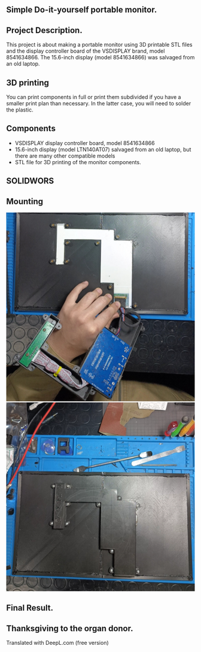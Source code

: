 ## Simple Do-it-yourself portable monitor.

## Project Description.

This project is about making a portable monitor using 3D printable STL files and the display controller board of the VSDISPLAY brand, model 8541634866. The 15.6-inch display (model 8541634866) was salvaged from an old laptop.

## 3D printing

You can print components in full or print them subdivided if you have a smaller print plan than necessary. In the latter case, you will need to solder the plastic.

## Components

- VSDISPLAY display controller board, model 8541634866
- 15.6-inch display (model LTN140AT07) salvaged from an old laptop, but there are many other compatible models
- STL file for 3D printing of the monitor components.

## SOLIDWORS


## Mounting
<img src="medias/assembly1.jpg" alt="Example">
<img src="medias/assembly2.jpg" alt="Example">

## Final Result.


## Thanksgiving to the organ donor.

Translated with DeepL.com (free version)
